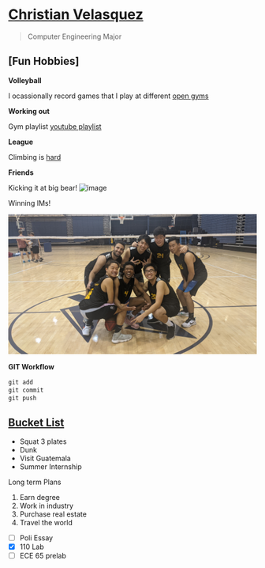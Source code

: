 # [Christian Velasquez](#christian-velasquez)
> Computer Engineering Major

## [Fun Hobbies]
**Volleyball**

I ocassionally record games that I play at different [open gyms](https://www.youtube.com/channel/UCz_v6tNkXfnklln32-2l9oQ)

**Working out**

Gym playlist [youtube playlist](https://music.youtube.com/playlist?list=PLeW6jJrW8e2dlsIJ8YlNSRmJPPV5G4MND&feature=share)

**League**

Climbing is [hard](https://na.op.gg/summoners/na/amnesiacsloth)

**Friends**

Kicking it at big bear!
![image](assets/snowboarding.jpg)

Winning IMs!

![image](assets/vb.jpg)

**GIT Workflow**
```
git add 
git commit
git push
```

## [Bucket List](#bucket-list)
- Squat 3 plates
- Dunk
- Visit Guatemala
- Summer Internship


Long term Plans
1. Earn degree
2. Work in industry
3. Purchase real estate
4. Travel the world

- [ ] Poli Essay
- [x] 110 Lab
- [ ] ECE 65 prelab 
